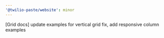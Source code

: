```yaml
---
'@twilio-paste/website': minor
---
```


[Grid docs] update examples for vertical grid fix, add responsive column examples
